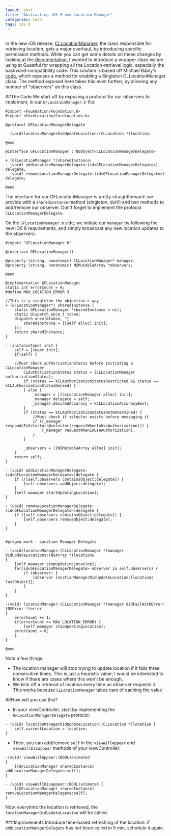 ```yaml
---
layout: post
title: "Abstracting iOS 8 new Location Manager"
categories: tech
tags: iOS 8
 -
---
```


In the new iOS release, [CLLocationManager](https://developer.apple.com/library/prerelease/iOS/documentation/CoreLocation/Reference/CLLocationManager_Class/index.html), the class responsible for retrieving location, gets a major overhaul, by introducing specific permission methods. While you can get some details on these changes by looking at the [documentation](https://developer.apple.com/library/prerelease/iOS/documentation/CoreLocation/Reference/CLLocationManager_Class/index.html), I wanted to introduce a wrapper class we are using at Guestful for wrapping all the Location-retrieval logic, especially the backward-compatibility code. This solution is based off Michael Babiy's [code](http://www.michaelbabiy.com/cllocationmanager-singleton/), which exposes a method for enabling a Singleton CLLocationManager class. The method exposed here takes this even further, by allowing any number of "observers" on this class.

##The Code
We start off by exposing a protocol for our observers to implement, in our `GFLocationManager.h` file:

```objc
#import <Foundation/Foundation.h>
#import <CoreLocation/CoreLocation.h>

@protocol GFLocationManagerDelegate

- (void)locationManagerDidUpdateLocation:(CLLocation *)location;

@end

@interface GFLocationManager : NSObject<CLLocationManagerDelegate>

+ (GFLocationManager *)sharedInstance;
- (void) addLocationManagerDelegate:(id<GFLocationManagerDelegate>) delegate;
- (void) removeLocationManagerDelegate:(id<GFLocationManagerDelegate>) delegate;

@end
```

The interface for our GFLocationManager is pretty straightforward: we provide with a `sharedInstance` method (singleton, duh!) and two methods to add/remove our observer. Don't forget to implement the protocol `CLLocationManagerDelegate`.

On the `GFLocationManager.m` side, we initiate our `manager` by following the new iOS 8 requirements, and simply broadcast any new location updates to the observers:

```objc
#import "GFLocationManager.h"

@interface GFLocationManager()

@property (strong, nonatomic) CLLocationManager* manager;
@property (strong, nonatomic) NSMutableArray *observers;

@end

@implementation GFLocationManager
static int errorCount = 0;
#define MAX_LOCATION_ERROR 3

//This is a singleton the objective-c way
+ (GFLocationManager*) sharedInstance {
    static GFLocationManager *sharedInstance = nil;
    static dispatch_once_t token;
    dispatch_once(&token, ^{
        sharedInstance = [[self alloc] init];
    });
    return sharedInstance;
}

- (instancetype) init {
    self = [super init];
    if(self) {
        
	//Must check authorizationStatus before initiating a CLLocationManager
        CLAuthorizationStatus status = [CLLocationManager authorizationStatus];
        if (status == kCLAuthorizationStatusRestricted && status == kCLAuthorizationStatusDenied) {
        } else {
            _manager = [[CLLocationManager alloc] init];
            _manager.delegate = self;
            _manager.desiredAccuracy = kCLLocationAccuracyBest;
        }
        if (status == kCLAuthorizationStatusNotDetermined) {
            //Must check if selector exists before messaging it
            if ([_manager respondsToSelector:@selector(requestWhenInUseAuthorization)]) {
                [_manager requestWhenInUseAuthorization];
            }
        }
        
        _observers = [[NSMutableArray alloc] init];
    }
    return self;
}

- (void) addLocationManagerDelegate:(id<GFLocationManagerDelegate>)delegate {
    if (![self.observers containsObject:delegate]) {
        [self.observers addObject:delegate];
    }
    [self.manager startUpdatingLocation];
}

- (void) removeLocationManagerDelegate:(id<GFLocationManagerDelegate>)delegate {
    if ([self.observers containsObject:delegate]) {
        [self.observers removeObject:delegate];
    }
}


#pragma mark - Location Manager Delegate

- (void)locationManager:(CLLocationManager *)manager didUpdateLocations:(NSArray *)locations
{
    [self.manager stopUpdatingLocation];
    for(id<GFLocationManagerDelegate> observer in self.observers) {
        if (observer) {
            [observer locationManagerDidUpdateLocation:[locations lastObject]];
        }
    }
}

-(void) locationManager:(CLLocationManager *)manager didFailWithError:(NSError *)error
{
    errorCount += 1;
    if(errorCount >= MAX_LOCATION_ERROR) {
        [self.manager stopUpdatingLocation];
	errorCount = 0;
    }
}

@end
```

Note a few things:
- The location manager will stop trying to update location if it fails three consecutive times. This is just a heuristic value; I would be interested to know if there are cases where this won't be enough.
- We kick off a retrieval of location every time an observer requests it. This works because `CLLocationManager` takes care of caching the value 

##How will you use this?
- In your viewController, start by implementing the `GFLocationManagerDelegate` protocol:

```objc
- (void) locationManagerDidUpdateLocation:(CLLocation *)location {
    self.currentLocation = location;
}
```
- Then, you can add/remove `self` in the `viewWillAppear` and `viewWillDisappear` methods of your viewController:

```objc
-(void) viewWillAppear:(BOOL)animated
{
    [[GFLocationManager sharedInstance] addLocationManagerDelegate:self];
}

- (void) viewWillDisappear:(BOOL)animated {
    [[GFLocationManager sharedInstance] removeLocationManagerDelegate:self];
}
```

Now, everytime the location is retrieved, the `locationManagerDidUpdateLocation` will be called.


###Improvements
Introduce time-based refreshing of the location: if `addLocationManagerDelegate` has not been called in 5 min, schedule it again.
